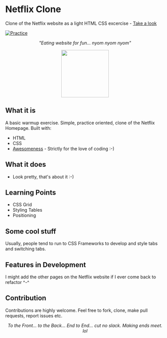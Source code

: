 # Netflix Clone

Clone of the Netflix website as a light HTML CSS  excercise - [Take a look](https://bankole2000.github.io/netflix)

[![Practice](https://img.shields.io/badge/Practice-HTML/CSS-orange.svg)](https://bankole2000.github.io/netflix)

_<p align="center">"Eating website for fun... nyom nyom nyom"</p>_

<div align="center" style="text-align:center; margin:auto;">
<img align="center" src="https://i.imgur.com/EgCvXyK.png" width="150"/>
</div>

## What it is

A basic warmup exercise. Simple, practice oriented, clone of the Netflix Homepage. Built with:

- HTML
- CSS
- [Awesomeness](https://www.wikihow.com/Love-Programming) - Strictly for the love of coding :-)

## What it does

- Look pretty, that's about it :-)

## Learning Points

- CSS Grid
- Styling Tables
- Positioning

## Some cool stuff

Usually, people tend to run to CSS Frameworks to develop and style tabs and switching tabs. 



## Features in Development

I might add the other pages on the Netflix website if I ever come back to refactor ^-^

## Contribution

Contributions are highly welcome. Feel free to fork, clone, make pull requests, report issues etc.


_<p align="center">To the Front... to the Back... End to End... cut no slack. Making ends meet. lol</p>_
